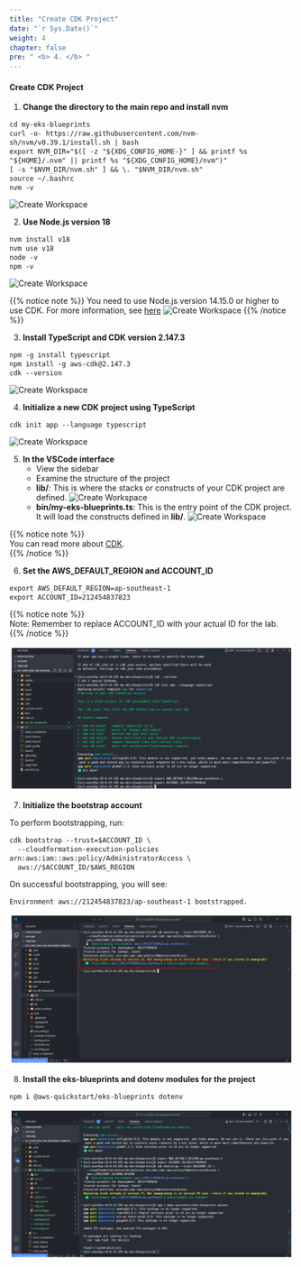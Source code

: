 ```yaml
---
title: "Create CDK Project"  
date: "`r Sys.Date()`"  
weight: 4  
chapter: false  
pre: " <b> 4. </b> "
---
```


#### Create CDK Project

1.  **Change the directory to the main repo and install nvm**
```
cd my-eks-blueprints
curl -o- https://raw.githubusercontent.com/nvm-sh/nvm/v0.39.1/install.sh | bash
export NVM_DIR="$([ -z "${XDG_CONFIG_HOME-}" ] && printf %s "${HOME}/.nvm" || printf %s "${XDG_CONFIG_HOME}/nvm")"
[ -s "$NVM_DIR/nvm.sh" ] && \. "$NVM_DIR/nvm.sh"
source ~/.bashrc
nvm -v
```
![Create Workspace](/public/images/4-createcdkproject/001-createcdkproject.png?featherlight=false&width=90pc)

2.  **Use Node.js version 18**
```
nvm install v18
nvm use v18
node -v
npm -v
```
![Create Workspace](/public/images/4-createcdkproject/003-createcdkproject.png?featherlight=false&width=90pc)

{{% notice note %}}
You need to use Node.js version 14.15.0 or higher to use CDK. For more information, see [here](https://docs.aws.amazon.com/cdk/v2/guide/getting_started.html)
![Create Workspace](/public/images/4-createcdkproject/002-createcdkproject.png?featherlight=false&width=90pc)
{{% /notice %}}
    
3.  **Install TypeScript and CDK version 2.147.3**
```
npm -g install typescript
npm install -g aws-cdk@2.147.3
cdk --version
```
![Create Workspace](/public/images/4-createcdkproject/005-createcdkproject.png?featherlight=false&width=90pc)

4.  **Initialize a new CDK project using TypeScript**
    
```
cdk init app --language typescript
```

![Create Workspace](/public/images/4-createcdkproject/006-createcdkproject.png?featherlight=false&width=90pc)
    
5.  **In the VSCode interface**
    *   View the sidebar
    *   Examine the structure of the project
    *   **lib/**: This is where the stacks or constructs of your CDK project are defined. 
    ![Create Workspace](/public/images/4-createcdkproject/012-createcdkproject.png?featherlight=false&width=90pc)
    *   **bin/my-eks-blueprints.ts**: This is the entry point of the CDK project. It will load the constructs defined in **lib/**. 
    ![Create Workspace](/public/images/4-createcdkproject/013-createcdkproject.png?featherlight=false&width=90pc)

{{% notice note %}}  
You can read more about [CDK](https://docs.aws.amazon.com/cdk/v2/guide/best-practices.html).  
{{% /notice %}}
   
6.  **Set the AWS_DEFAULT_REGION and ACCOUNT_ID**
    
```
export AWS_DEFAULT_REGION=ap-southeast-1
export ACCOUNT_ID=212454837823
```
    
{{% notice note %}}  
Note: Remember to replace ACCOUNT_ID with your actual ID for the lab.  
{{% /notice %}}

![Create Workspace](/public/images/4-createcdkproject/007-createcdkproject.png?featherlight=false&width=90pc)
    
7.  **Initialize the bootstrap account**
    
To perform bootstrapping, run:
    
    
```
cdk bootstrap --trust=$ACCOUNT_ID \
  --cloudformation-execution-policies arn:aws:iam::aws:policy/AdministratorAccess \
  aws://$ACCOUNT_ID/$AWS_REGION
```
    
On successful bootstrapping, you will see:
```
Environment aws://212454837823/ap-southeast-1 bootstrapped.
```
    
![Create Workspace](/public/images/4-createcdkproject/010-createcdkproject.png?featherlight=false&width=90pc)
    
8.  **Install the eks-blueprints and dotenv modules for the project**

```
npm i @aws-quickstart/eks-blueprints dotenv
```
    
![Create Workspace](/public/images/4-createcdkproject/011-createcdkproject.png?featherlight=false&width=90pc)